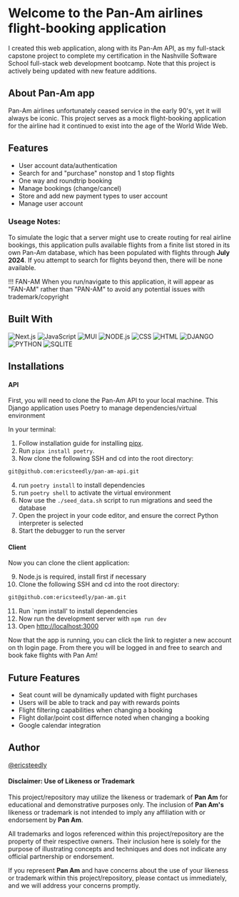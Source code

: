 # Welcome to the Pan-Am airlines flight-booking application
I created this web application, along with its Pan-Am API, as my full-stack capstone project to complete my certification in the Nashville Software School full-stack web development bootcamp. Note that this project is actively being updated with new feature additions.

## About Pan-Am app
Pan-Am airlines unfortunately ceased service in the early 90's, yet it will always be iconic. This project serves as a mock flight-booking application for the airline had it continued to exist into the age of the World Wide Web. 

## Features
* User account data/authentication
* Search for and "purchase" nonstop and 1 stop flights
* One way and roundtrip booking
* Manage bookings (change/cancel)
* Store and add new payment types to user account
* Manage user account

### Useage Notes: 
To simulate the logic that a server might use to create routing for real airline bookings, this application pulls available flights from a finite list stored in its own Pan-Am database, which has been populated with flights through **July 2024**. If you attempt to search for flights beyond then, there will be none available.

!!! FAN-AM 
 When you run/navigate to this application, it will appear as "FAN-AM" rather than "PAN-AM" to avoid any potential issues with trademark/copyright

## Built With
![Next.js](https://img.shields.io/badge/next.js-000000?style=for-the-badge&logo=nextdotjs&logoColor=white)
![JavaScript](https://img.shields.io/badge/JavaScript-F7DF1E?style=for-the-badge&logo=javascript&logoColor=black)
![MUI](https://img.shields.io/badge/Material--UI-0081CB?style=for-the-badge&logo=material-ui&logoColor=white)
![NODE.js](	https://img.shields.io/badge/Node.js-43853D?style=for-the-badge&logo=node.js&logoColor=white)
![CSS](	https://img.shields.io/badge/CSS-239120?&style=for-the-badge&logo=css3&logoColor=white)
![HTML](https://img.shields.io/badge/HTML5-E34F26?style=for-the-badge&logo=html5&logoColor=white)
![DJANGO](https://img.shields.io/badge/Django-092E20?style=for-the-badge&logo=django&logoColor=white)
![PYTHON](https://img.shields.io/badge/Python-3776AB?style=for-the-badge&logo=python&logoColor=white)
![SQLITE](https://img.shields.io/badge/SQLite-07405E?style=for-the-badge&logo=sqlite&logoColor=white)

## Installations
#### API
First, you will need to clone the Pan-Am API to your local machine. This Django application uses Poetry to manage dependencies/virtual environment

In your terminal:
1. Follow installation guide for installing [pipx](https://pipx.pypa.io/stable/installation/).
2. Run `pipx install poetry`.
3. Now clone the following SSH and cd into the root directory:
```bash
git@github.com:ericsteedly/pan-am-api.git
```
4. run `poetry install` to install dependencies
5. run `poetry shell` to activate the virtual environment
6. Now use the `./seed_data.sh` script to run migrations and seed the database
7. Open the project in your code editor, and ensure the correct Python interpreter is selected
8. Start the debugger to run the server

#### Client
Now you can clone the client application:

9. Node.js is required, install first if necessary
10. Clone the following SSH and cd into the root directory:
```bash
git@github.com:ericsteedly/pan-am.git
```
11. Run `npm install' to install dependencies
12. Now run the development server with `npm run dev`
13. Open [http://localhost:3000](http://localhost:3000)

Now that the app is running, you can click the link to register a new account on th login page. From there you will be logged in and free to search and book fake flights with Pan Am!

## Future Features
* Seat count will be dynamically updated with flight purchases
* Users will be able to track and pay with rewards points
* Flight filtering capabilities when changing a booking
* Flight dollar/point cost differnce noted when changing a booking
* Google calendar integration

## Author
[@ericsteedly](https://github.com/ericsteedly)

#### Disclaimer: Use of Likeness or Trademark

This project/repository may utilize the likeness or trademark of **Pan Am** for educational and demonstrative purposes only. The inclusion of **Pan Am's** likeness or trademark is not intended to imply any affiliation with or endorsement by **Pan Am**.

All trademarks and logos referenced within this project/repository are the property of their respective owners. Their inclusion here is solely for the purpose of illustrating concepts and techniques and does not indicate any official partnership or endorsement.

If you represent **Pan Am** and have concerns about the use of your likeness or trademark within this project/repository, please contact us immediately, and we will address your concerns promptly.


